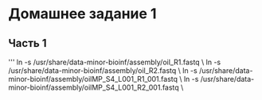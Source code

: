 # Домашнее задание 1
## Часть 1
'''
ln -s /usr/share/data-minor-bioinf/assembly/oil_R1.fastq \\
ln -s /usr/share/data-minor-bioinf/assembly/oil_R2.fastq \\
ln -s /usr/share/data-minor-bioinf/assembly/oilMP_S4_L001_R1_001.fastq \\
ln -s /usr/share/data-minor-bioinf/assembly/oilMP_S4_L001_R2_001.fastq \\
